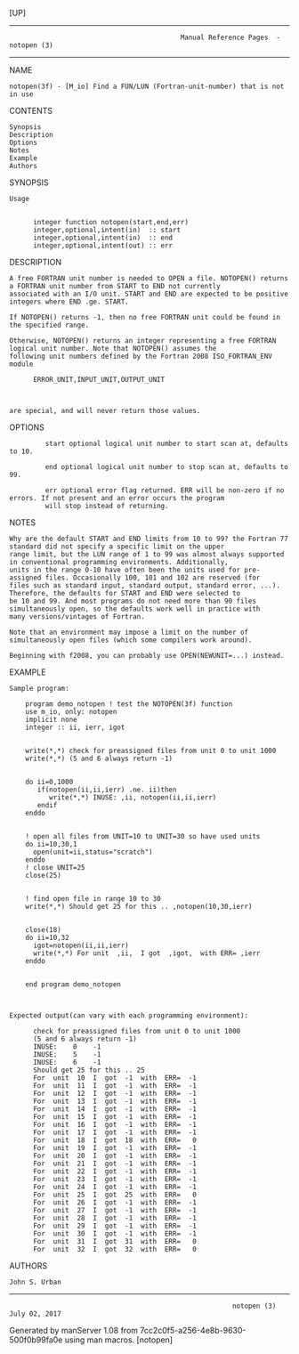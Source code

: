 [UP]

-----------------------------------------------------------------------------------------------------------------------------------
                                               Manual Reference Pages  - notopen (3)
-----------------------------------------------------------------------------------------------------------------------------------
                                                                 
NAME

    notopen(3f) - [M_io] Find a FUN/LUN (Fortran-unit-number) that is not in use

CONTENTS

    Synopsis
    Description
    Options
    Notes
    Example
    Authors

SYNOPSIS

    Usage


          integer function notopen(start,end,err)
          integer,optional,intent(in)  :: start
          integer,optional,intent(in)  :: end
          integer,optional,intent(out) :: err

DESCRIPTION

    A free FORTRAN unit number is needed to OPEN a file. NOTOPEN() returns a FORTRAN unit number from START to END not currently
    associated with an I/O unit. START and END are expected to be positive integers where END .ge. START.

    If NOTOPEN() returns -1, then no free FORTRAN unit could be found in the specified range.

    Otherwise, NOTOPEN() returns an integer representing a free FORTRAN logical unit number. Note that NOTOPEN() assumes the
    following unit numbers defined by the Fortran 2008 ISO_FORTRAN_ENV module

          ERROR_UNIT,INPUT_UNIT,OUTPUT_UNIT



    are special, and will never return those values.

OPTIONS

             start optional logical unit number to start scan at, defaults to 10.

             end optional logical unit number to stop scan at, defaults to 99.

             err optional error flag returned. ERR will be non-zero if no errors. If not present and an error occurs the program
             will stop instead of returning.

NOTES

    Why are the default START and END limits from 10 to 99? the Fortran 77 standard did not specify a specific limit on the upper
    range limit, but the LUN range of 1 to 99 was almost always supported in conventional programming environments. Additionally,
    units in the range 0-10 have often been the units used for pre-assigned files. Occasionally 100, 101 and 102 are reserved (for
    files such as standard input, standard output, standard error, ...). Therefore, the defaults for START and END were selected to
    be 10 and 99. And most programs do not need more than 90 files simultaneously open, so the defaults work well in practice with
    many versions/vintages of Fortran.

    Note that an environment may impose a limit on the number of simultaneously open files (which some compilers work around).

    Beginning with f2008, you can probably use OPEN(NEWUNIT=...) instead.

EXAMPLE

    Sample program:

        program demo_notopen ! test the NOTOPEN(3f) function
        use m_io, only: notopen
        implicit none
        integer :: ii, ierr, igot


        write(*,*) check for preassigned files from unit 0 to unit 1000 
        write(*,*) (5 and 6 always return -1) 


        do ii=0,1000
           if(notopen(ii,ii,ierr) .ne. ii)then
              write(*,*) INUSE: ,ii, notopen(ii,ii,ierr)
           endif
        enddo


        ! open all files from UNIT=10 to UNIT=30 so have used units
        do ii=10,30,1
          open(unit=ii,status="scratch")
        enddo
        ! close UNIT=25
        close(25)


        ! find open file in range 10 to 30
        write(*,*) Should get 25 for this .. ,notopen(10,30,ierr)


        close(18)
        do ii=10,32
          igot=notopen(ii,ii,ierr)
          write(*,*) For unit  ,ii,  I got  ,igot,  with ERR= ,ierr
        enddo


        end program demo_notopen



    Expected output(can vary with each programming environment):

          check for preassigned files from unit 0 to unit 1000
          (5 and 6 always return -1)
          INUSE:    0    -1
          INUSE:    5    -1
          INUSE:    6    -1
          Should get 25 for this .. 25
          For  unit  10  I  got  -1  with  ERR=  -1
          For  unit  11  I  got  -1  with  ERR=  -1
          For  unit  12  I  got  -1  with  ERR=  -1
          For  unit  13  I  got  -1  with  ERR=  -1
          For  unit  14  I  got  -1  with  ERR=  -1
          For  unit  15  I  got  -1  with  ERR=  -1
          For  unit  16  I  got  -1  with  ERR=  -1
          For  unit  17  I  got  -1  with  ERR=  -1
          For  unit  18  I  got  18  with  ERR=   0
          For  unit  19  I  got  -1  with  ERR=  -1
          For  unit  20  I  got  -1  with  ERR=  -1
          For  unit  21  I  got  -1  with  ERR=  -1
          For  unit  22  I  got  -1  with  ERR=  -1
          For  unit  23  I  got  -1  with  ERR=  -1
          For  unit  24  I  got  -1  with  ERR=  -1
          For  unit  25  I  got  25  with  ERR=   0
          For  unit  26  I  got  -1  with  ERR=  -1
          For  unit  27  I  got  -1  with  ERR=  -1
          For  unit  28  I  got  -1  with  ERR=  -1
          For  unit  29  I  got  -1  with  ERR=  -1
          For  unit  30  I  got  -1  with  ERR=  -1
          For  unit  31  I  got  31  with  ERR=   0
          For  unit  32  I  got  32  with  ERR=   0



AUTHORS

    John S. Urban

-----------------------------------------------------------------------------------------------------------------------------------

                                                            notopen (3)                                               July 02, 2017

Generated by manServer 1.08 from 7cc2c0f5-a256-4e8b-9630-500f0b99fa0e using man macros.
                                                             [notopen]
